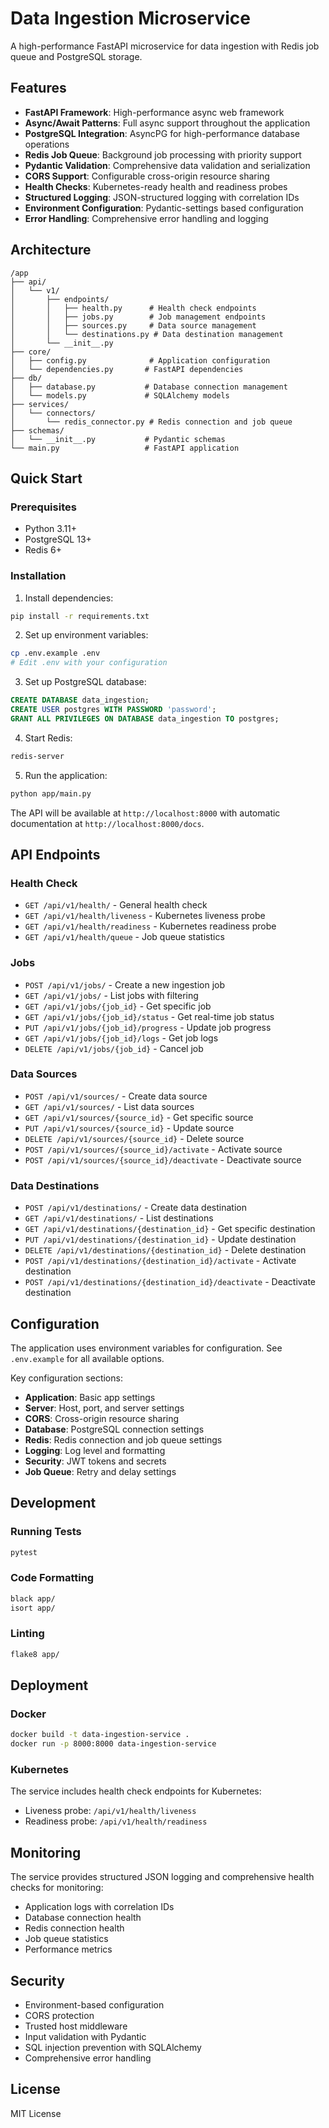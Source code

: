 # Data Ingestion Microservice

A high-performance FastAPI microservice for data ingestion with Redis job queue and PostgreSQL storage.

## Features

- **FastAPI Framework**: High-performance async web framework
- **Async/Await Patterns**: Full async support throughout the application
- **PostgreSQL Integration**: AsyncPG for high-performance database operations
- **Redis Job Queue**: Background job processing with priority support
- **Pydantic Validation**: Comprehensive data validation and serialization
- **CORS Support**: Configurable cross-origin resource sharing
- **Health Checks**: Kubernetes-ready health and readiness probes
- **Structured Logging**: JSON-structured logging with correlation IDs
- **Environment Configuration**: Pydantic-settings based configuration
- **Error Handling**: Comprehensive error handling and logging

## Architecture

```
/app
├── api/
│   └── v1/
│       ├── endpoints/
│       │   ├── health.py      # Health check endpoints
│       │   ├── jobs.py        # Job management endpoints
│       │   ├── sources.py     # Data source management
│       │   └── destinations.py # Data destination management
│       └── __init__.py
├── core/
│   ├── config.py              # Application configuration
│   └── dependencies.py       # FastAPI dependencies
├── db/
│   ├── database.py           # Database connection management
│   └── models.py             # SQLAlchemy models
├── services/
│   └── connectors/
│       └── redis_connector.py # Redis connection and job queue
├── schemas/
│   └── __init__.py           # Pydantic schemas
└── main.py                   # FastAPI application
```

## Quick Start

### Prerequisites

- Python 3.11+
- PostgreSQL 13+
- Redis 6+

### Installation

1. Install dependencies:
```bash
pip install -r requirements.txt
```

2. Set up environment variables:
```bash
cp .env.example .env
# Edit .env with your configuration
```

3. Set up PostgreSQL database:
```sql
CREATE DATABASE data_ingestion;
CREATE USER postgres WITH PASSWORD 'password';
GRANT ALL PRIVILEGES ON DATABASE data_ingestion TO postgres;
```

4. Start Redis:
```bash
redis-server
```

5. Run the application:
```bash
python app/main.py
```

The API will be available at `http://localhost:8000` with automatic documentation at `http://localhost:8000/docs`.

## API Endpoints

### Health Check
- `GET /api/v1/health/` - General health check
- `GET /api/v1/health/liveness` - Kubernetes liveness probe
- `GET /api/v1/health/readiness` - Kubernetes readiness probe
- `GET /api/v1/health/queue` - Job queue statistics

### Jobs
- `POST /api/v1/jobs/` - Create a new ingestion job
- `GET /api/v1/jobs/` - List jobs with filtering
- `GET /api/v1/jobs/{job_id}` - Get specific job
- `GET /api/v1/jobs/{job_id}/status` - Get real-time job status
- `PUT /api/v1/jobs/{job_id}/progress` - Update job progress
- `GET /api/v1/jobs/{job_id}/logs` - Get job logs
- `DELETE /api/v1/jobs/{job_id}` - Cancel job

### Data Sources
- `POST /api/v1/sources/` - Create data source
- `GET /api/v1/sources/` - List data sources
- `GET /api/v1/sources/{source_id}` - Get specific source
- `PUT /api/v1/sources/{source_id}` - Update source
- `DELETE /api/v1/sources/{source_id}` - Delete source
- `POST /api/v1/sources/{source_id}/activate` - Activate source
- `POST /api/v1/sources/{source_id}/deactivate` - Deactivate source

### Data Destinations
- `POST /api/v1/destinations/` - Create data destination
- `GET /api/v1/destinations/` - List destinations
- `GET /api/v1/destinations/{destination_id}` - Get specific destination
- `PUT /api/v1/destinations/{destination_id}` - Update destination
- `DELETE /api/v1/destinations/{destination_id}` - Delete destination
- `POST /api/v1/destinations/{destination_id}/activate` - Activate destination
- `POST /api/v1/destinations/{destination_id}/deactivate` - Deactivate destination

## Configuration

The application uses environment variables for configuration. See `.env.example` for all available options.

Key configuration sections:
- **Application**: Basic app settings
- **Server**: Host, port, and server settings
- **CORS**: Cross-origin resource sharing
- **Database**: PostgreSQL connection settings
- **Redis**: Redis connection and job queue settings
- **Logging**: Log level and formatting
- **Security**: JWT tokens and secrets
- **Job Queue**: Retry and delay settings

## Development

### Running Tests
```bash
pytest
```

### Code Formatting
```bash
black app/
isort app/
```

### Linting
```bash
flake8 app/
```

## Deployment

### Docker
```bash
docker build -t data-ingestion-service .
docker run -p 8000:8000 data-ingestion-service
```

### Kubernetes
The service includes health check endpoints for Kubernetes:
- Liveness probe: `/api/v1/health/liveness`
- Readiness probe: `/api/v1/health/readiness`

## Monitoring

The service provides structured JSON logging and comprehensive health checks for monitoring:

- Application logs with correlation IDs
- Database connection health
- Redis connection health
- Job queue statistics
- Performance metrics

## Security

- Environment-based configuration
- CORS protection
- Trusted host middleware
- Input validation with Pydantic
- SQL injection prevention with SQLAlchemy
- Comprehensive error handling

## License

MIT License
